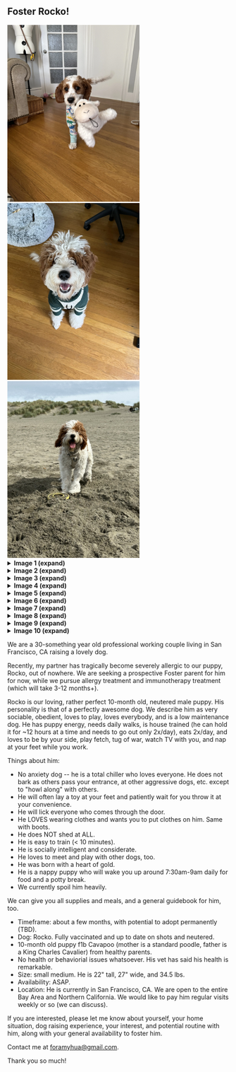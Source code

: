 ## Foster Rocko!

<img width="300" style="display: inline-block" src="./public/assets/rocko_0.webp" alt="image-description"/>
<img width="300" style="display: inline-block" src="./public/assets/rocko_1.webp" alt="image-description"/>
<img width="300" style="display: inline-block" src="./public/assets/rocko_2.jpg" alt="image-description"/>

<details>
  <summary><strong>Image 1 (expand)</strong></summary>
  <img width="500" src="./public/assets/rocko_0.webp" alt="image-description"/>
</details>
<details>
  <summary><strong>Image 2 (expand)</strong></summary>
  <img width="500" src="./public/assets/rocko_1.webp" alt="image-description"/>
</details>
<details>
  <summary><strong>Image 3 (expand)</strong></summary>
  <img width="500" src="./public/assets/rocko_2.jpg" alt="image-description"/>
</details>
<details>
  <summary><strong>Image 4 (expand)</strong></summary>
  <img width="500" src="./public/assets/rocko_3.jpg" alt="image-description"/>
</details>
<details>
  <summary><strong>Image 5 (expand)</strong></summary>
  <img width="500" src="./public/assets/rocko_4.jpg" alt="image-description"/>
</details>
<details>
  <summary><strong>Image 6 (expand)</strong></summary>
  <img width="500" src="./public/assets/rocko_5.webp" alt="image-description"/>
</details>
<details>
  <summary><strong>Image 7 (expand)</strong></summary>
  <img width="500" src="./public/assets/rocko_6.webp" alt="image-description"/>
</details>
<details>
  <summary><strong>Image 8 (expand)</strong></summary>
  <img width="500" src="./public/assets/rocko_7.jpg" alt="image-description"/>
</details>
<details>
  <summary><strong>Image 9 (expand)</strong></summary>
  <img width="500" src="./public/assets/rocko_8.webp" alt="image-description"/>
</details>
<details>
  <summary><strong>Image 10 (expand)</strong></summary>
  <img width="500" src="./public/assets/rocko_9.webp" alt="image-description"/>
</details>
 
We are a 30-something year old professional working couple living in San Francisco, CA raising a lovely dog.

Recently, my partner has tragically become severely allergic to our puppy, Rocko, out of nowhere. We are seeking a prospective Foster parent for him for now, while we pursue allergy treatment and immunotherapy treatment (which will take 3-12 months+).

Rocko is our loving, rather perfect 10-month old, neutered male puppy. His personality is that of a perfectly awesome dog. We describe him as very sociable, obedient, loves to play, loves everybody, and is a low maintenance dog. He has puppy energy, needs daily walks, is house trained (he can hold it for ~12 hours at a time and needs to go out only 2x/day), eats 2x/day, and loves to be by your side, play fetch, tug of war, watch TV with you, and nap at your feet while you work.

Things about him:

- No anxiety dog -- he is a total chiller who loves everyone. He does not bark as others pass your entrance, at other aggressive dogs, etc. except to "howl along" with others.
- He will often lay a toy at your feet and patiently wait for you throw it at your convenience.
- He will lick everyone who comes through the door.
- He LOVES wearing clothes and wants you to put clothes on him. Same with boots.
- He does NOT shed at ALL.
- He is easy to train (< 10 minutes).
- He is socially intelligent and considerate.
- He loves to meet and play with other dogs, too.
- He was born with a heart of gold.
- He is a nappy puppy who will wake you up around 7:30am-9am daily for food and a potty break.
- We currently spoil him heavily.

We can give you all supplies and meals, and a general guidebook for him, too.

- Timeframe: about a few months, with potential to adopt permanently (TBD).
- Dog: Rocko. Fully vaccinated and up to date on shots and neutered.
- 10-month old puppy f1b Cavapoo (mother is a standard poodle, father is a King Charles Cavalier) from healthy parents.
- No health or behaviorial issues whatsoever. His vet has said his health is remarkable.
- Size: small medium. He is 22" tall, 27" wide, and 34.5 lbs.
- Availability: ASAP.
- Location: He is currently in San Francisco, CA. We are open to the entire Bay Area and Northern California. We would like to pay him regular visits weekly or so (we can discuss).

If you are interested, please let me know about yourself, your home situation,
dog raising experience, your interest, and potential routine with him, along
with your general availability to foster him.

Contact me at foramyhua@gmail.com.

Thank you so much!
